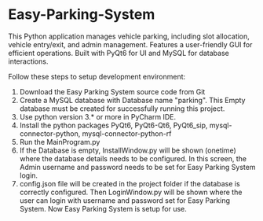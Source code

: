 # Easy-Parking-System
This Python application manages vehicle parking, including slot allocation, vehicle entry/exit, and admin management. Features a user-friendly GUI for efficient operations. Built with PyQt6 for UI and MySQL for database interactions.

Follow these steps to setup development environment:

1. Download the Easy Parking System source code from Git 
2. Create a MySQL database with Database name "parking". This Empty database must be created for successfully running this project.
3. Use python version 3.* or more in PyCharm IDE.
4. Install the python packages PyQt6, PyQt6-Qt6, PyQt6_sip, mysql-connector-python, mysql-connector-python-rf
5. Run the MainProgram.py
6. If the Database is empty, InstallWindow.py will be shown (onetime) where the database details needs to be configured. In this screen, the Admin username and password needs to be set for Easy Parking System login.
7. config.json file will be created in the project folder if the database is correctly configured.
Then LoginWindow.py will be shown where the user can login with username and password set for Easy Parking System.
Now Easy Parking System is setup for use.
